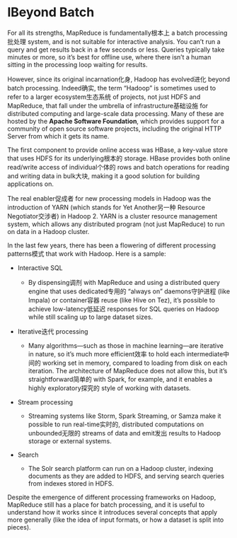 # lBeyond Batch

For all its strengths, MapReduce is fundamentally根本上 a batch processing批处理 system, and is not suitable for interactive analysis. You can’t run a query and get results back in a few seconds or less. Queries typically take minutes or more, so it’s best for offline use, where there isn’t a human sitting in the processing loop waiting for results.

However, since its original incarnation化身, Hadoop has evolved进化 beyond batch processing. Indeed确实, the term “Hadoop” is sometimes used to refer to a larger ecosystem生态系统 of projects, not just HDFS and MapReduce, that fall under the umbrella of infrastructure基础设施 for distributed computing and large-scale data processing. Many of these are hosted by the **Apache Software Foundation**, which provides support for a community of open source software projects, including the original HTTP Server from which it gets its name.

The first component to provide online access was HBase, a key-value store that uses HDFS for its underlying根本的 storage. HBase provides both online read/write access of individual个体的 rows and batch operations for reading and writing data in bulk大块, making it a good solution for building applications on.

The real enabler促成者 for new processing models in Hadoop was the introduction of YARN \(which stands for Yet Another另一种 Resource Negotiator交涉者\) in Hadoop 2. YARN is a cluster resource management system, which allows any distributed program \(not just MapReduce\) to run on data in a Hadoop cluster.

In the last few years, there has been a flowering of different processing patterns模式 that work with Hadoop. Here is a sample:

* Interactive SQL

  * By dispensing调剂 with MapReduce and using a distributed query engine that uses dedicated专用的 “always on” daemons守护进程 \(like Impala\) or container容器 reuse \(like Hive on Tez\), it’s possible to achieve low-latency低延迟 responses for SQL queries on Hadoop while still scaling up to large dataset sizes.

* Iterative迭代 processing

  * Many algorithms—such as those in machine learning—are iterative in nature, so it’s much more efficient效率 to hold each intermediate中间的 working set in memory, compared to loading from disk on each iteration. The architecture of MapReduce does not allow this, but it’s straightforward简单的 with Spark, for example, and it enables a highly exploratory探究的 style of working with datasets. 

* Stream processing

  * Streaming systems like Storm, Spark Streaming, or Samza make it possible to run real-time实时的, distributed computations on unbounded无限的 streams of data and emit发出 results to Hadoop storage or external systems. 

* Search

  * The Solr search platform can run on a Hadoop cluster, indexing documents as they are added to HDFS, and serving search queries from indexes stored in HDFS. 

Despite the emergence of different processing frameworks on Hadoop, MapReduce still has a place for batch processing, and it is useful to understand how it works since it introduces several concepts that apply more generally \(like the idea of input formats, or how a dataset is split into pieces\).

